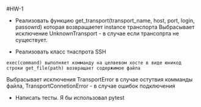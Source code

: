 #HW-1

* Реализовать функцию get_transport(transport_name, host, port, login, passowrd) которая возвращаетет instance транспорта
Выбрасывает исключение UnknownTransport - в случае если трансопрта не существует.

* Реализовать класс тнаспрота SSH

`exec(command) выполняет комманду на целвевом хосте в виде юникод строки
get_file(path) возвращает содержимое файла`

Выбрасывает исключения TransportError в случае остутвия комманды файла, TransportConnetionError - в случае ошибок подключения

* Написать тесты. Я бы использовал pytest